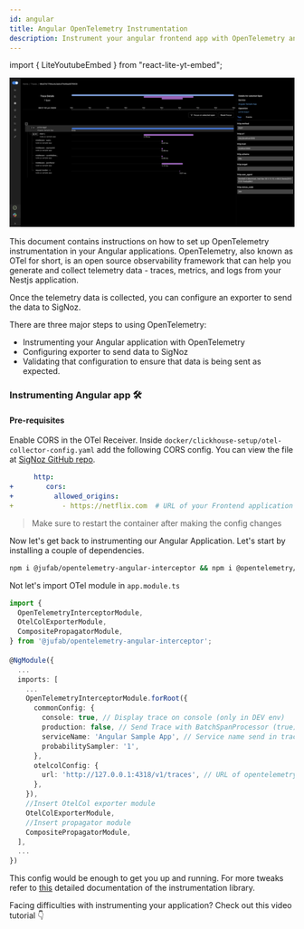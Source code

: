 ```yaml
---
id: angular
title: Angular OpenTelemetry Instrumentation
description: Instrument your angular frontend app with OpenTelemetry and send data to SigNoz
---
```


import { LiteYoutubeEmbed } from "react-lite-yt-embed";

![Angular Instrumentation](../../static/img/angular-instrumentation.webp)


This document contains instructions on how to set up OpenTelemetry instrumentation in your Angular applications. OpenTelemetry, also known as OTel for short, is an open source observability framework that can help you generate and collect telemetry data - traces, metrics, and logs from your Nestjs application.


Once the telemetry data is collected, you can configure an exporter to send the data to SigNoz.

There are three major steps to using OpenTelemetry:

- Instrumenting your Angular application with OpenTelemetry
- Configuring exporter to send data to SigNoz
- Validating that configuration to ensure that data is being sent as expected.

<!-- ### Why you need to instrument your frontend application 🤔

We all are familiar with instrumenting backend services but have you ever thought about instrumenting frontend applications. Let us first understand why we need to instrument frontend applications and why reliability is a priority.

- Frontend is the first and last point of the user's interaction.
- Unreliable frontend can block user's access to product in turn having a direct business impact.
- Increasing devices and platforms unlocks new user genres hence unknown and multiple points of failure.
- To examine and analyze the reliability of a new feature served as an A/B experiment.
- It works in region X but not in region Y.
- RCA on the user's complete journey inside the application. -->

### Instrumenting Angular app 🛠

#### Pre-requisites

Enable CORS in the OTel Receiver. Inside `docker/clickhouse-setup/otel-collector-config.yaml` add the following CORS config. You can view the file at [SigNoz GitHub repo](https://github.com/SigNoz/signoz/blob/develop/deploy/docker/clickhouse-setup/otel-collector-config.yaml).

```yml
      http:
+        cors:
+          allowed_origins:
+            - https://netflix.com  # URL of your Frontend application
```

> Make sure to restart the container after making the config changes

Now let's get back to instrumenting our Angular Application. Let's start by installing a couple of dependencies.

```sh
npm i @jufab/opentelemetry-angular-interceptor && npm i @opentelemetry/api @opentelemetry/sdk-trace-web @opentelemetry/sdk-trace-base @opentelemetry/core @opentelemetry/semantic-conventions @opentelemetry/resources @opentelemetry/exporter-trace-otlp-http @opentelemetry/exporter-zipkin @opentelemetry/propagator-b3 @opentelemetry/propagator-jaeger @opentelemetry/context-zone-peer-dep @opentelemetry/instrumentation @opentelemetry/instrumentation-document-load @opentelemetry/instrumentation-fetch @opentelemetry/instrumentation-xml-http-request @opentelemetry/propagator-aws-xray --save-dev
```

Not let's import OTel module in `app.module.ts`

```ts
import {
  OpenTelemetryInterceptorModule,
  OtelColExporterModule,
  CompositePropagatorModule,
} from '@jufab/opentelemetry-angular-interceptor';

@NgModule({
  ...
  imports: [
    ...
    OpenTelemetryInterceptorModule.forRoot({
      commonConfig: {
        console: true, // Display trace on console (only in DEV env)
        production: false, // Send Trace with BatchSpanProcessor (true) or SimpleSpanProcessor (false)
        serviceName: 'Angular Sample App', // Service name send in trace
        probabilitySampler: '1',
      },
      otelcolConfig: {
        url: 'http://127.0.0.1:4318/v1/traces', // URL of opentelemetry collector
      },
    }),
    //Insert OtelCol exporter module
    OtelColExporterModule,
    //Insert propagator module
    CompositePropagatorModule,
  ],
  ...
})
```

This config would be enough to get you up and running. For more tweaks refer to [this](https://github.com/jufab/opentelemetry-angular-interceptor#readme) detailed documentation of the instrumentation library.



Facing difficulties with instrumenting your application? Check out this video tutorial 👇

<LiteYoutubeEmbed id="g-I-v1FtMoM" mute={false} />
